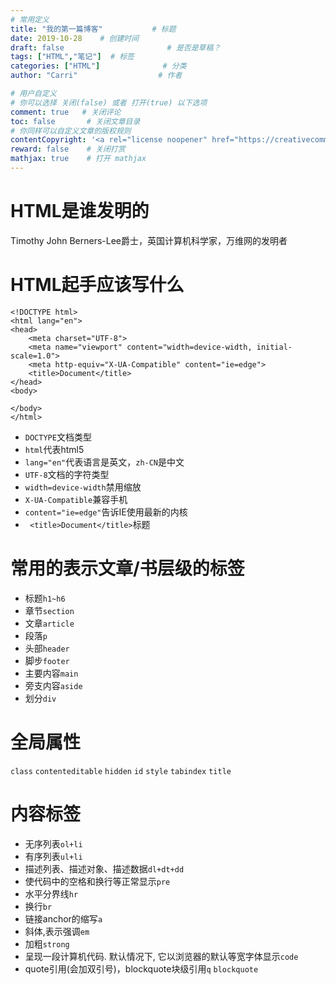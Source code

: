 ```yaml
---
# 常用定义
title: "我的第一篇博客"           # 标题
date: 2019-10-28    # 创建时间
draft: false                       # 是否是草稿？
tags: ["HTML","笔记"]  # 标签
categories: ["HTML"]              # 分类
author: "Carri"                  # 作者

# 用户自定义
# 你可以选择 关闭(false) 或者 打开(true) 以下选项
comment: true   # 关闭评论
toc: false       # 关闭文章目录
# 你同样可以自定义文章的版权规则
contentCopyright: '<a rel="license noopener" href="https://creativecommons.org/licenses/by-nc-nd/4.0/" target="_blank">CC BY-NC-ND 4.0</a>'
reward: false	 # 关闭打赏
mathjax: true    # 打开 mathjax
---
```


# HTML是谁发明的

Timothy John Berners-Lee爵士，英国计算机科学家，万维网的发明者


# HTML起手应该写什么

```
<!DOCTYPE html>
<html lang="en">
<head>
    <meta charset="UTF-8">
    <meta name="viewport" content="width=device-width, initial-scale=1.0">
    <meta http-equiv="X-UA-Compatible" content="ie=edge">
    <title>Document</title>
</head>
<body>
    
</body>
</html>
```
* `DOCTYPE`文档类型
* `html`代表html5
* `lang="en"`代表语言是英文，`zh-CN`是中文
* `UTF-8`文档的字符类型
* `width=device-width`禁用缩放
* `X-UA-Compatible`兼容手机
* `content="ie=edge"`告诉IE使用最新的内核
* ` <title>Document</title>`标题

# 常用的表示文章/书层级的标签

* 标题`h1~h6`
* 章节`section`
* 文章`article`
* 段落`p`
* 头部`header`
* 脚步`footer`
* 主要内容`main`
* 旁支内容`aside`
* 划分`div`


# 全局属性
`class` `contenteditable` `hidden` `id` `style` `tabindex` `title`


# 内容标签
* 无序列表`ol+li`
* 有序列表`ul+li`
* 描述列表、描述对象、描述数据`dl+dt+dd`
* 使代码中的空格和换行等正常显示`pre`
* 水平分界线`hr`
* 换行`br`
* 链接anchor的缩写`a`
* 斜体,表示强调`em`
* 加粗`strong`
* 呈现一段计算机代码. 默认情况下, 它以浏览器的默认等宽字体显示`code`
* quote引用(会加双引号)，blockquote块级引用`q` `blockquote`